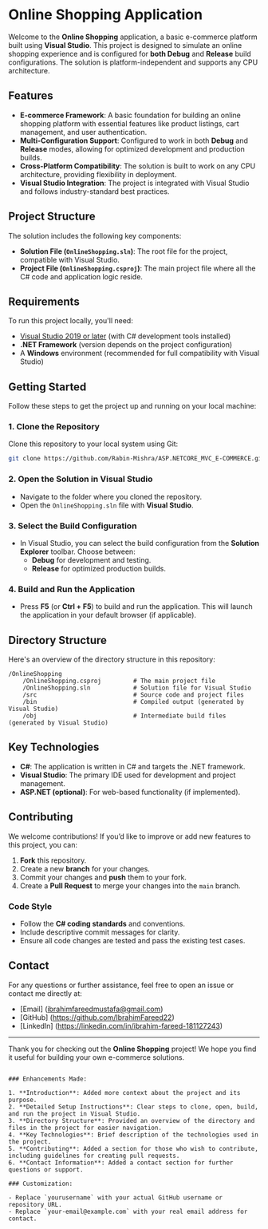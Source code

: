 
# Online Shopping Application

Welcome to the **Online Shopping** application, a basic e-commerce platform built using **Visual Studio**. This project is designed to simulate an online shopping experience and is configured for **both Debug** and **Release** build configurations. The solution is platform-independent and supports any CPU architecture.

## Features

- **E-commerce Framework**: A basic foundation for building an online shopping platform with essential features like product listings, cart management, and user authentication.
- **Multi-Configuration Support**: Configured to work in both **Debug** and **Release** modes, allowing for optimized development and production builds.
- **Cross-Platform Compatibility**: The solution is built to work on any CPU architecture, providing flexibility in deployment.
- **Visual Studio Integration**: The project is integrated with Visual Studio and follows industry-standard best practices.

## Project Structure

The solution includes the following key components:

- **Solution File (`OnlineShopping.sln`)**: The root file for the project, compatible with Visual Studio.
- **Project File (`OnlineShopping.csproj`)**: The main project file where all the C# code and application logic reside.

## Requirements

To run this project locally, you'll need:

- [Visual Studio 2019 or later](https://visualstudio.microsoft.com/) (with C# development tools installed)
- **.NET Framework** (version depends on the project configuration)
- A **Windows** environment (recommended for full compatibility with Visual Studio)

## Getting Started

Follow these steps to get the project up and running on your local machine:

### 1. Clone the Repository

Clone this repository to your local system using Git:

```bash
git clone https://github.com/Rabin-Mishra/ASP.NETCORE_MVC_E-COMMERCE.git
```

### 2. Open the Solution in Visual Studio

- Navigate to the folder where you cloned the repository.
- Open the `OnlineShopping.sln` file with **Visual Studio**.

### 3. Select the Build Configuration

- In Visual Studio, you can select the build configuration from the **Solution Explorer** toolbar. Choose between:
  - **Debug** for development and testing.
  - **Release** for optimized production builds.

### 4. Build and Run the Application

- Press **F5** (or **Ctrl + F5**) to build and run the application. This will launch the application in your default browser (if applicable).

## Directory Structure

Here's an overview of the directory structure in this repository:

```
/OnlineShopping
    /OnlineShopping.csproj         # The main project file
    /OnlineShopping.sln            # Solution file for Visual Studio
    /src                           # Source code and project files
    /bin                           # Compiled output (generated by Visual Studio)
    /obj                           # Intermediate build files (generated by Visual Studio)
```

## Key Technologies

- **C#**: The application is written in C# and targets the .NET framework.
- **Visual Studio**: The primary IDE used for development and project management.
- **ASP.NET (optional)**: For web-based functionality (if implemented).

## Contributing

We welcome contributions! If you’d like to improve or add new features to this project, you can:

1. **Fork** this repository.
2. Create a new **branch** for your changes.
3. Commit your changes and **push** them to your fork.
4. Create a **Pull Request** to merge your changes into the `main` branch.

### Code Style

- Follow the **C# coding standards** and conventions.
- Include descriptive commit messages for clarity.
- Ensure all code changes are tested and pass the existing test cases.


## Contact

For any questions or further assistance, feel free to open an issue or contact me directly at:

- [Email] (ibrahimfareedmustafa@gmail.com)
- [GitHub] (https://github.com/IbrahimFareed22)
-  [LinkedIn] (https://linkedin.com/in/ibrahim-fareed-181127243)

---

Thank you for checking out the **Online Shopping** project! We hope you find it useful for building your own e-commerce solutions.

```

### Enhancements Made:

1. **Introduction**: Added more context about the project and its purpose.
2. **Detailed Setup Instructions**: Clear steps to clone, open, build, and run the project in Visual Studio.
3. **Directory Structure**: Provided an overview of the directory and files in the project for easier navigation.
4. **Key Technologies**: Brief description of the technologies used in the project.
5. **Contributing**: Added a section for those who wish to contribute, including guidelines for creating pull requests.
6. **Contact Information**: Added a contact section for further questions or support.

### Customization:

- Replace `yourusername` with your actual GitHub username or repository URL.
- Replace `your-email@example.com` with your real email address for contact. 

